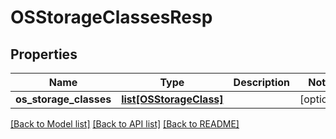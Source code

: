 # OSStorageClassesResp

## Properties
Name | Type | Description | Notes
------------ | ------------- | ------------- | -------------
**os_storage_classes** | [**list[OSStorageClass]**](OSStorageClass.md) |  | [optional] 

[[Back to Model list]](../README.md#documentation-for-models) [[Back to API list]](../README.md#documentation-for-api-endpoints) [[Back to README]](../README.md)


